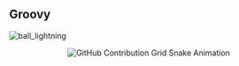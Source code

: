 ## Groovy


![ball_lightning](https://github.com/user-attachments/assets/c0e752bf-17c7-4508-8036-7bcaeae4311e)
<div align="center">
    <img src="https://raw.githubusercontent.com/[YourGitHub]/[YourGitHub]/output/github-contribution-grid-snake.svg" alt="GitHub Contribution Grid Snake Animation"/>
</div>
